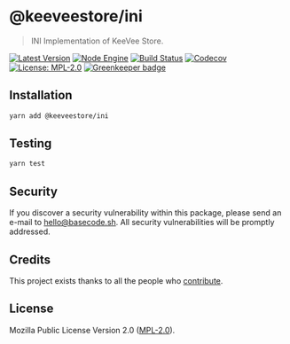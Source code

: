 # @keeveestore/ini

> INI Implementation of KeeVee Store.

[![Latest Version](https://badgen.now.sh/npm/v/@keeveestore/ini)](https://www.npmjs.com/package/@keeveestore/ini)
[![Node Engine](https://badgen.now.sh/npm/node/@keeveestore/ini)](https://www.npmjs.com/package/@keeveestore/ini)
[![Build Status](https://badgen.now.sh/circleci/github/keeveestore/ini)](https://circleci.com/gh/keeveestore/ini)
[![Codecov](https://badgen.now.sh/codecov/c/github/keeveestore/ini)](https://codecov.io/gh/keeveestore/ini)
[![License: MPL-2.0](https://badgen.now.sh/badge/license/MPL-2.0/green)](https://mozilla.org/MPL/2.0/) [![Greenkeeper badge](https://badges.greenkeeper.io/keeveestore/ini.svg)](https://greenkeeper.io/)

## Installation

```bash
yarn add @keeveestore/ini
```

## Testing

```bash
yarn test
```

## Security

If you discover a security vulnerability within this package, please send an e-mail to hello@basecode.sh. All security vulnerabilities will be promptly addressed.

## Credits

This project exists thanks to all the people who [contribute](../../contributors).

## License

Mozilla Public License Version 2.0 ([MPL-2.0](./LICENSE)).
